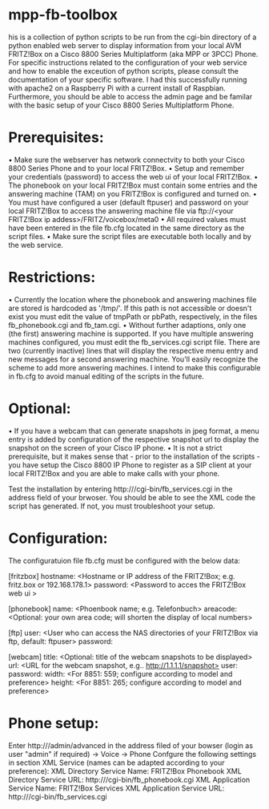 # mpp-fb-toolbox
his is a collection of python scripts to be run from the cgi-bin directory of a python enabled web server to display information from your local AVM FRITZ!Box on a Cisco 8800 Series Multiplatform (aka MPP or 3PCC) Phone. For specific instructions related to the configuration of your web service and how to enable the exceution of python scripts, please consult the documentation of your specific software.
I had this successfully running with apache2 on a Raspberry Pi with a current install of Raspbian.  
Furthermore, you should be able to access the admin page and be familar with the basic setup of your Cisco 8800 Series Multiplatform Phone. 

Prerequisites:
==============
• Make sure the webserver has network connectvity to both your Cisco 8800 Series Phone and to your local FRITZ!Box.
• Setup and remember your credentials (password) to access the web ui of your local FRITZ!Box.
• The phonebook on your local FRITZ!Box must contain some entries and the answering machine (TAM) on you FRITZ!Box is configured and turned on.
• You must have configured a user (default ftpuser) and password  on your local FRITZ!Box to access the answering machine file via ftp://<your FRITZ!Box ip addess>/FRITZ/voicebox/meta0
• All required values must have been entered in the file fb.cfg located in the same directory as the script files.
• Make sure the script files are executable both locally and by the web service.


Restrictions:
=============
• Currently the location where the phonebook and answering machines file are stored is hardcoded as '/tmp/'. If this path is not accessible or doesn't exist  you must edit the value of tmpPath or pbPath, respectively, in the files fb_phonebook.cgi and fb_tam.cgi. 
• Without further adaptions, only one (the first) answering machine is supported. If you have multiple answering machines configured, you must edit the fb_services.cgi script file. There are two (currently inactive) lines that will display the respective menu entry and new messages for a second answering machine. You'll easily recognize the scheme to add more answering machines. I intend to make this configurable in fb.cfg to avoid manual editing of the scripts in the future.  


Optional:
=========
• If you have a webcam that can generate snapshots in jpeg format, a menu entry is added by configuration of the respective snapshot url to display the snapshot on the screen of your Cisco IP phone.
• It is not a strict prerequisite, but it makes sense that - prior to the installation of the scripts - you have setup the Cisco 8800 IP Phone to register as a SIP client at your local FRITZ!Box and you are able to make calls with your phone.

Test the installation by entering http://<web server ip address>/cgi-bin/fb_services.cgi in the address field of your brwoser. You should be able to see the XML code the script has generated. If not, you must troubleshoot your setup.


Configuration:
============== 
The configuratuion file fb.cfg must be configured with the below data:

[fritzbox]
hostname: <Hostname or IP address of the FRITZ!Box; e.g. fritz.box or 192.168.178.1>
password: <Password to acces the FRITZ!Box web ui >

[phonebook]
name: <Phoenbook name; e.g. Telefonbuch>
areacode:<Optional: your own area code; will shorten the display of local numbers>

[ftp]
user: <User who can access the NAS directories of your FRITZ!Box via ftp, default: ftpuser>
password: <Password>

[webcam]
title: <Optional: title of the webcam snapshots to be displayed>
url: <URL for the webcam snapshot, e.g.. http://1.1.1.1/snapshot>
user: <webcam user>
password: <webcam password>
width: <For 8851: 559; configure according to model and preference>
height: <For 8851: 265; configure according to model and preference>


Phone setup:
============
Enter http://<Phone IP address>/admin/advanced in the address filed of your bowser (login as user "admin" if required) -> Voice -> Phone
Confgure the following settings in section XML Service (names can be adapted according to your preference):
XML Directory Service Name:	FRITZ!Box Phonebook
XML Directory Service URL:	http://<web server ip address>/cgi-bin/fb_phonebook.cgi
XML Application Service Name:	FRITZ!Box Services
XML Application Service URL:	http://<web server ip address>/cgi-bin/fb_services.cgi
